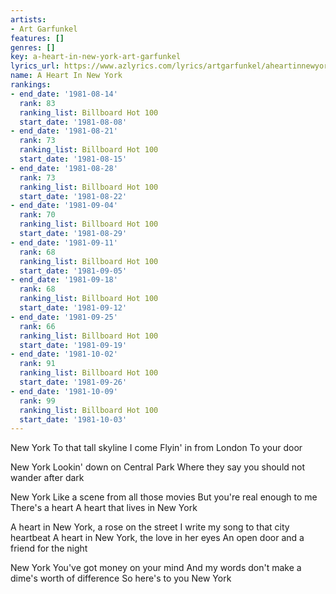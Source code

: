 ```yaml
---
artists:
- Art Garfunkel
features: []
genres: []
key: a-heart-in-new-york-art-garfunkel
lyrics_url: https://www.azlyrics.com/lyrics/artgarfunkel/aheartinnewyork.html
name: A Heart In New York
rankings:
- end_date: '1981-08-14'
  rank: 83
  ranking_list: Billboard Hot 100
  start_date: '1981-08-08'
- end_date: '1981-08-21'
  rank: 73
  ranking_list: Billboard Hot 100
  start_date: '1981-08-15'
- end_date: '1981-08-28'
  rank: 73
  ranking_list: Billboard Hot 100
  start_date: '1981-08-22'
- end_date: '1981-09-04'
  rank: 70
  ranking_list: Billboard Hot 100
  start_date: '1981-08-29'
- end_date: '1981-09-11'
  rank: 68
  ranking_list: Billboard Hot 100
  start_date: '1981-09-05'
- end_date: '1981-09-18'
  rank: 68
  ranking_list: Billboard Hot 100
  start_date: '1981-09-12'
- end_date: '1981-09-25'
  rank: 66
  ranking_list: Billboard Hot 100
  start_date: '1981-09-19'
- end_date: '1981-10-02'
  rank: 91
  ranking_list: Billboard Hot 100
  start_date: '1981-09-26'
- end_date: '1981-10-09'
  rank: 99
  ranking_list: Billboard Hot 100
  start_date: '1981-10-03'
---
```


New York
To that tall skyline I come
Flyin' in from London 
To your door

New York
Lookin' down on Central Park
Where they say you should not wander after dark

New York
Like a scene from all those movies
But you're real enough to me
There's a heart
A heart that lives in New York

A heart in New York, a rose on the street
I write my song to that city heartbeat
A heart in New York, the love in her eyes
An open door and a friend for the night

New York
You've got money on your mind
And my words don't make a dime's worth of difference
So here's to you New York



